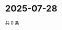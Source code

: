 # 2025-07-28

共 0 条

<!-- BEGIN ZHIHUVIDEO -->
<!-- 最后更新时间 Mon Jul 28 2025 14:20:52 GMT+0800 (China Standard Time) -->

<!-- END ZHIHUVIDEO -->

